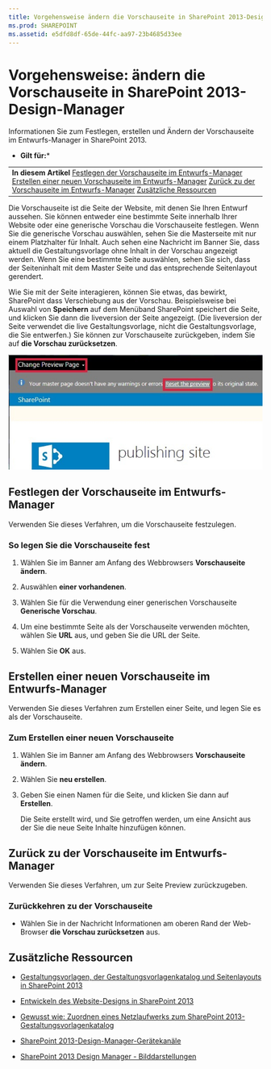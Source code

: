 ```yaml
---
title: Vorgehensweise ändern die Vorschauseite in SharePoint 2013-Design-Manager
ms.prod: SHAREPOINT
ms.assetid: e5dfd8df-65de-44fc-aa97-23b4685d33ee
---
```




# Vorgehensweise: ändern die Vorschauseite in SharePoint 2013-Design-Manager
Informationen Sie zum Festlegen, erstellen und Ändern der Vorschauseite im Entwurfs-Manager in SharePoint 2013.
 * **Gilt für:*** 
  
    
    


||
|:-----|
|**In diesem Artikel**          [Festlegen der Vorschauseite im Entwurfs-Manager](how-to-change-the-preview-page-in-sharepoint-2013-design-manager.md#set)           [Erstellen einer neuen Vorschauseite im Entwurfs-Manager](how-to-change-the-preview-page-in-sharepoint-2013-design-manager.md#new)           [Zurück zu der Vorschauseite im Entwurfs-Manager](how-to-change-the-preview-page-in-sharepoint-2013-design-manager.md#return)           [Zusätzliche Ressourcen](how-to-change-the-preview-page-in-sharepoint-2013-design-manager.md#addresources)|
   

Die Vorschauseite ist die Seite der Website, mit denen Sie Ihren Entwurf aussehen. Sie können entweder eine bestimmte Seite innerhalb Ihrer Website oder eine generische Vorschau die Vorschauseite festlegen. Wenn Sie die generische Vorschau auswählen, sehen Sie die Masterseite mit nur einem Platzhalter für Inhalt. Auch sehen eine Nachricht im Banner Sie, dass aktuell die Gestaltungsvorlage ohne Inhalt in der Vorschau angezeigt werden. Wenn Sie eine bestimmte Seite auswählen, sehen Sie sich, dass der Seiteninhalt mit dem Master Seite und das entsprechende Seitenlayout gerendert.
  
    
    

Wie Sie mit der Seite interagieren, können Sie etwas, das bewirkt, SharePoint dass Verschiebung aus der Vorschau. Beispielsweise bei Auswahl von **Speichern** auf dem Menüband SharePoint speichert die Seite, und klicken Sie dann die liveversion der Seite angezeigt. (Die liveversion der Seite verwendet die live Gestaltungsvorlage, nicht die Gestaltungsvorlage, die Sie entwerfen.) Sie können zur Vorschauseite zurückgeben, indem Sie auf **die Vorschau zurücksetzen**.
  
    
    
![Die Schaltflächen "Vorschauseite ändern" und "Vorschau zurücksetzen"](images/design-manager-preview-UI.jpg)
  
    
    

  
    
    

  
    
    

## Festlegen der Vorschauseite im Entwurfs-Manager
<a name="set"> </a>

Verwenden Sie dieses Verfahren, um die Vorschauseite festzulegen.
  
    
    

### So legen Sie die Vorschauseite fest


1. Wählen Sie im Banner am Anfang des Webbrowsers **Vorschauseite ändern**.
    
  
2. Auswählen **einer vorhandenen**.
    
  
3. Wählen Sie für die Verwendung einer generischen Vorschauseite **Generische Vorschau**.
    
  
4. Um eine bestimmte Seite als der Vorschauseite verwenden möchten, wählen Sie **URL** aus, und geben Sie die URL der Seite.
    
  
5. Wählen Sie **OK** aus.
    
  

## Erstellen einer neuen Vorschauseite im Entwurfs-Manager
<a name="new"> </a>

Verwenden Sie dieses Verfahren zum Erstellen einer Seite, und legen Sie es als der Vorschauseite.
  
    
    

### Zum Erstellen einer neuen Vorschauseite


1. Wählen Sie im Banner am Anfang des Webbrowsers **Vorschauseite ändern**.
    
  
2. Wählen Sie **neu erstellen**.
    
  
3. Geben Sie einen Namen für die Seite, und klicken Sie dann auf **Erstellen**.
    
    Die Seite erstellt wird, und Sie getroffen werden, um eine Ansicht aus der Sie die neue Seite Inhalte hinzufügen können.
    
  

## Zurück zu der Vorschauseite im Entwurfs-Manager
<a name="return"> </a>

Verwenden Sie dieses Verfahren, um zur Seite Preview zurückzugeben.
  
    
    

### Zurückkehren zu der Vorschauseite


- Wählen Sie in der Nachricht Informationen am oberen Rand der Web-Browser **die Vorschau zurücksetzen** aus.
    
  

## Zusätzliche Ressourcen
<a name="addresources"> </a>


-  [Gestaltungsvorlagen, der Gestaltungsvorlagenkatalog und Seitenlayouts in SharePoint 2013](master-pages-the-master-page-gallery-and-page-layouts-in-sharepoint-2013.md)
    
  
-  [Entwickeln des Website-Designs in SharePoint 2013](develop-the-site-design-in-sharepoint-2013.md)
    
  
-  [Gewusst wie: Zuordnen eines Netzlaufwerks zum SharePoint 2013-Gestaltungsvorlagenkatalog](how-to-map-a-network-drive-to-the-sharepoint-2013-master-page-gallery.md)
    
  
-  [SharePoint 2013-Design-Manager-Gerätekanäle](sharepoint-2013-design-manager-device-channels.md)
    
  
-  [SharePoint 2013 Design Manager - Bilddarstellungen](sharepoint-2013-design-manager-image-renditions.md)
    
  

